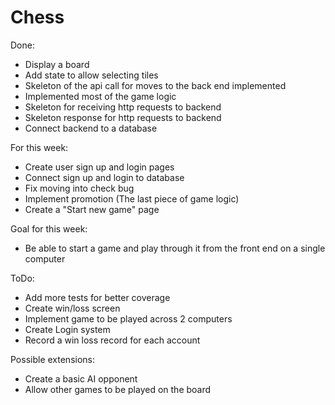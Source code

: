 # Chess
Done:
- Display a board
- Add state to allow selecting tiles
- Skeleton of the api call for moves to the back end implemented
- Implemented most of the game logic
- Skeleton for receiving http requests to backend
- Skeleton response for http requests to backend
- Connect backend to a database

For this week:
- Create user sign up and login pages
- Connect sign up and login to database
- Fix moving into check bug
- Implement promotion (The last piece of game logic)
- Create a "Start new game" page

Goal for this week:
- Be able to start a game and play through it from the front end on a single computer

ToDo:
- Add more tests for better coverage
- Create win/loss screen
- Implement game to be played across 2 computers
- Create Login system
- Record a win loss record for each account

Possible extensions:
- Create a basic AI opponent
- Allow other games to be played on the board